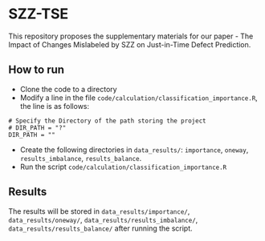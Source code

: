 # SZZ-TSE
This repository proposes the supplementary materials for our paper - The Impact of Changes Mislabeled by SZZ on Just-in-Time Defect Prediction.

## How to run
* Clone the code to a directory
* Modify a line in the file `code/calculation/classification_importance.R`, the line is as follows:
```
# Specify the Directory of the path storing the project
# DIR_PATH = "?"
DIR_PATH = "" 
```
* Create the following directories in `data_results/`: `importance`, `oneway`, `results_imbalance`, `results_balance`.
* Run the script `code/calculation/classification_importance.R`

## Results
The results will be stored in `data_results/importance/`, `data_results/oneway/`,  `data_results/results_imbalance/`, `data_results/results_balance/` after running the script.
